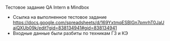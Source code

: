 Тестовое задание QA Intern в Mindbox
- Cсылка на выполненное тестовое задание https://docs.google.com/spreadsheets/d/169YxtmqESBIGn7pmrhT0JaUaiQXUb09k/edit?gid=838134941#gid=838134941
- Входные данные были разбиты по техникам ГЗ и КЭ
